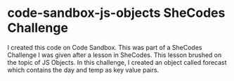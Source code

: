 # code-sandbox-js-objects SheCodes Challenge

I created this code on Code Sandbox. This was part of a SheCodes Challenge I was given after a lesson in SheCodes. This lesson brushed on the topic of JS Objects. In this challenge, I created an object called forecast which contains the day and temp as key value pairs. 
